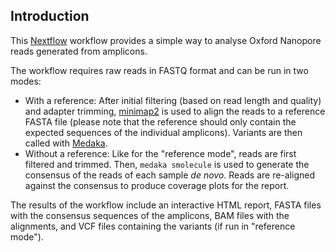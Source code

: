 ## Introduction

This [Nextflow](https://www.nextflow.io/) workflow provides a simple way to
analyse Oxford Nanopore reads generated from amplicons.

The workflow requires raw reads in FASTQ format and can be run in two modes:
* With a reference: After initial filtering (based on read length and quality)
  and adapter trimming, [minimap2](https://github.com/lh3/minimap2) is used to
  align the reads to a reference FASTA file (please note that the reference
  should only contain the expected sequences of the individual amplicons).
  Variants are then called with
  [Medaka](https://github.com/nanoporetech/medaka).
* Without a reference: Like for the "reference mode", reads are first filtered
  and trimmed. Then, `medaka smolecule` is used to generate the consensus of the
  reads of each sample _de novo_. Reads are re-aligned against the consensus to
  produce coverage plots for the report.

The results of the workflow include an interactive HTML report, FASTA files with
the consensus sequences of the amplicons, BAM files with the alignments, and VCF
files containing the variants (if run in "reference mode").
